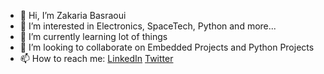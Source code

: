 - 👋 Hi, I’m Zakaria Basraoui
- 👀 I’m interested in Electronics, SpaceTech, Python and more...
- 🌱 I’m currently learning lot of things
- 💞️ I’m looking to collaborate on Embedded Projects and Python Projects
- 📫 How to reach me:
  [LinkedIn](https://www.linkedin.com/in/zakariabasraoui/)
  [Twitter](https://twitter.com/bs_zakaria)

<!---
Zakariabs/Zakariabs is a ✨ special ✨ repository because its `README.md` (this file) appears on your GitHub profile.
You can click the Preview link to take a look at your changes.
--->
